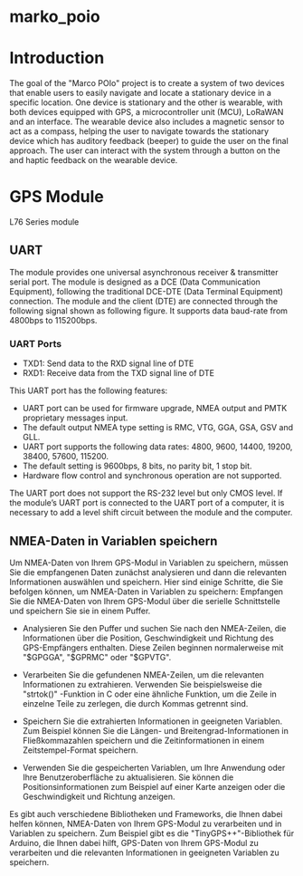 # marko_poio


# Introduction 
The goal of the "Marco POIo" project is to create a system of two devices that enable users to easily navigate and locate a stationary device in a specific location. One device is stationary and the other is wearable, with both devices equipped with GPS, a microcontroller unit (MCU), LoRaWAN and an interface. The wearable device also includes a magnetic sensor to act as a compass, helping the user to navigate towards the stationary device which has auditory feedback (beeper) to guide the user on the final approach. The user can interact with the system through a button on the and haptic feedback on the wearable device.


# GPS Module 
L76 Series module

## UART
The module provides one universal asynchronous receiver & transmitter serial port. The module is designed as a DCE (Data Communication Equipment), following the traditional DCE-DTE (Data Terminal Equipment) connection. The module and the client (DTE) are connected through the following signal shown as following figure. It supports data baud-rate from 4800bps to 115200bps.

### UART Ports
- TXD1: Send data to the RXD signal line of DTE
- RXD1: Receive data from the TXD signal line of DTE


This UART port has the following features:
- UART port can be used for firmware upgrade, NMEA output and PMTK proprietary messages input.
- The default output NMEA type setting is RMC, VTG, GGA, GSA, GSV and GLL.
- UART port supports the following data rates:
4800, 9600, 14400, 19200, 38400, 57600, 115200.
- The default setting is 9600bps, 8 bits, no parity bit, 1 stop bit.
- Hardware flow control and synchronous operation are not supported.

The UART port does not support the RS-232 level but only CMOS level. If the module’s UART port is connected to the UART port of a computer, it is necessary to add a level shift circuit between the module and the computer.

## NMEA-Daten in Variablen speichern
Um NMEA-Daten von Ihrem GPS-Modul in Variablen zu speichern, müssen Sie die empfangenen Daten zunächst analysieren und dann die relevanten Informationen auswählen und speichern. Hier sind einige Schritte, die Sie befolgen können, um NMEA-Daten in Variablen zu speichern:
    Empfangen Sie die NMEA-Daten von Ihrem GPS-Modul über die serielle Schnittstelle und speichern Sie sie in einem Puffer.

- Analysieren Sie den Puffer und suchen Sie nach den NMEA-Zeilen, die Informationen über die Position, Geschwindigkeit und Richtung des GPS-Empfängers enthalten. Diese Zeilen beginnen normalerweise mit "$GPGGA", "$GPRMC" oder "$GPVTG".

- Verarbeiten Sie die gefundenen NMEA-Zeilen, um die relevanten Informationen zu extrahieren. Verwenden Sie beispielsweise die "strtok()" -Funktion in C oder eine ähnliche Funktion, um die Zeile in einzelne Teile zu zerlegen, die durch Kommas getrennt sind.

- Speichern Sie die extrahierten Informationen in geeigneten Variablen. Zum Beispiel können Sie die Längen- und Breitengrad-Informationen in Fließkommazahlen speichern und die Zeitinformationen in einem Zeitstempel-Format speichern.

- Verwenden Sie die gespeicherten Variablen, um Ihre Anwendung oder Ihre Benutzeroberfläche zu aktualisieren. Sie können die Positionsinformationen zum Beispiel auf einer Karte anzeigen oder die Geschwindigkeit und Richtung anzeigen.

Es gibt auch verschiedene Bibliotheken und Frameworks, die Ihnen dabei helfen können, NMEA-Daten von Ihrem GPS-Modul zu verarbeiten und in Variablen zu speichern. Zum Beispiel gibt es die "TinyGPS++"-Bibliothek für Arduino, die Ihnen dabei hilft, GPS-Daten von Ihrem GPS-Modul zu verarbeiten und die relevanten Informationen in geeigneten Variablen zu speichern.

